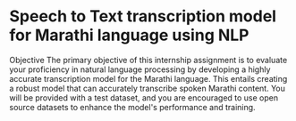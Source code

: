 # Speech to Text transcription model for Marathi language using NLP
Objective
The primary objective of this internship assignment is to evaluate your proficiency in natural
language processing by developing a highly accurate transcription model for the Marathi
language. This entails creating a robust model that can accurately transcribe spoken
Marathi content. You will be provided with a test dataset, and you are encouraged to use
open source datasets to enhance the model's performance and training.
